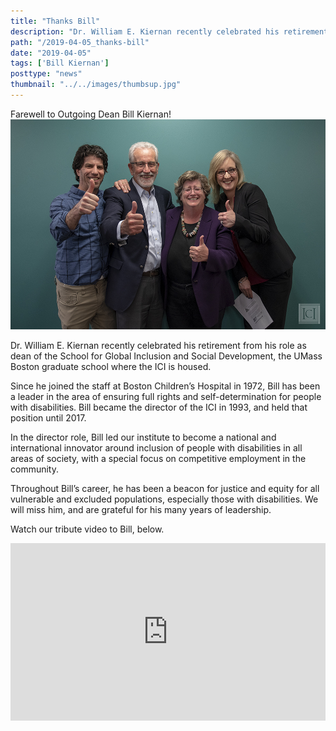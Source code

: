 ```yaml
---
title: "Thanks Bill"
description: "Dr. William E. Kiernan recently celebrated his retirement from his role as dean of the School for Global Inclusion and Social Development, the UMass Boston graduate school where the ICI is housed."
path: "/2019-04-05_thanks-bill"
date: "2019-04-05"
tags: ['Bill Kiernan']
posttype: "news"
thumbnail: "../../images/thumbsup.jpg"
---
```


Farewell to Outgoing Dean Bill Kiernan!
![From L to R: David Temelini, Bill Kiernan, Sheila Fesko and Suzzanne Freeze](../../images/thumbsup.jpg)

Dr. William E. Kiernan recently celebrated his retirement from his role as dean of the School for Global Inclusion and Social Development, the UMass Boston graduate school where the ICI is housed.

Since he joined the staff at Boston Children’s Hospital in 1972, Bill has been a leader in the area of ensuring full rights and self-determination for people with disabilities. Bill became the director of the ICI in 1993, and held that position until 2017.

In the director role, Bill led our institute to become a national and international innovator around inclusion of people with disabilities in all areas of society, with a special focus on competitive employment in the community.

Throughout Bill’s career, he has been a beacon for justice and equity for all vulnerable and excluded populations, especially those with disabilities. We will miss him, and are grateful for his many years of leadership.

Watch our tribute video to Bill, below.

<div>
<div class="wistia_responsive_padding" style="padding:56.25% 0 0 0;position:relative;"><div class="wistia_responsive_wrapper" style="height:100%;left:0;position:absolute;top:0;width:100%;"><iframe src="https://fast.wistia.net/embed/iframe/lkf9y1ojnc?videoFoam=true" title="BK tribute short version Video" allow="autoplay; fullscreen" allowtransparency="true" frameborder="0" scrolling="no" class="wistia_embed" name="wistia_embed" allowfullscreen msallowfullscreen width="100%" height="100%"></iframe></div></div>
<script src="https://fast.wistia.net/assets/external/E-v1.js" async></script>
</div>